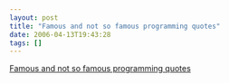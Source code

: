 ```yaml
---
layout: post
title: "Famous and not so famous programming quotes"
date: 2006-04-13T19:43:28
tags: []
---
```


<p><a href="http://www.approximity.com/public/quotes.html">Famous and not so famous programming quotes</a></p>
